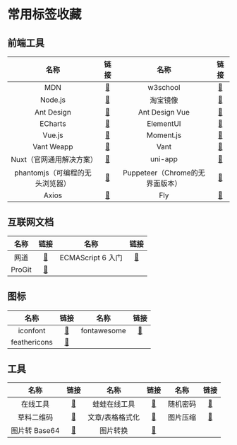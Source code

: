 # 常用标签收藏

## 前端工具

|              名称               |                           链接                           |              名称               |                               链接                                |
| :-----------------------------: | :------------------------------------------------------: | :-----------------------------: | :---------------------------------------------------------------: |
|               MDN               | [:memo:](https://developer.mozilla.org/zh-CN/docs/Learn) |            w3school             |              [:memo:](https://www.w3school.com.cn/)               |
|             Node.js             |               [:memo:](http://nodejs.cn/)                |            淘宝镜像             |                 [:memo:](http://npm.taobao.org/)                  |
|           Ant Design            |          [:memo:](https://ant.design/index-cn)           |         Ant Design Vue          |      [:memo:](https://www.antdv.com/docs/vue/introduce-cn/)       |
|             ECharts             |    [:memo:](https://www.echartsjs.com/zh/index.html)     |            ElementUI            | [:memo:](https://element.eleme.cn/#/zh-CN/component/installation) |
|             Vue.js              |         [:memo:](https://cn.vuejs.org/v2/guide/)         |            Moment.js            |                   [:memo:](http://momentjs.cn/)                   |
|           Vant Weapp            |  [:memo:](https://youzan.github.io/vant-weapp/#/intro)   |              Vant               |       [:memo:](https://youzan.github.io/vant/#/zh-CN/home)        |
|    Nuxt（官网通用解决方案）     |    [:memo:](https://zh.nuxtjs.org/guide/installation)    |             uni-app             |                [:memo:](https://uniapp.dcloud.io)                 |
| phantomjs（可编程的无头浏览器） |             [:memo:](https://phantomjs.org/)             | Puppeteer（Chrome的无界面版本） |         [:memo:](https://github.com/puppeteer/puppeteer)          |
|              Axios              |   [:memo:](https://www.kancloud.cn/yunye/axios/234845)   |               Fly               |  [:memo:](https://wendux.github.io/dist/#/doc/flyio/interceptor)  |

## 互联网文档

|  名称  |               链接               |       名称        |                 链接                 |
| :----: | :------------------------------: | :---------------: | :----------------------------------: |
|  网道  |  [:memo:](https://wangdoc.com/)  | ECMAScript 6 入门 | [:memo:](http://es6.ruanyifeng.com/) |
| ProGit | [:memo:](https://www.progit.cn/) |

## 图标

|     名称     |                链接                 |    名称     |                    链接                    |
| :----------: | :---------------------------------: | :---------: | :----------------------------------------: |
|   iconfont   |    [:memo:](http://iconfont.cn/)    | fontawesome | [:memo:](http://fontawesome.dashgame.com/) |
| feathericons | [:memo:](https://feathericons.com/) |

## 工具

|     名称      |                       链接                       |      名称       |                        链接                        |   名称   |                    链接                     |
| :-----------: | :----------------------------------------------: | :-------------: | :------------------------------------------------: | :------: | :-----------------------------------------: |
|   在线工具    |            [:memo:](https://tool.lu/)            |  蛙蛙在线工具   |  [:memo:](https://www.iamwawa.cn/daxiaoxie.html)   | 随机密码 | [:memo:](http://www.atool.org/password.php) |
|  草料二维码   |            [:memo:](https://cli.im/)             | 文章/表格格式化 |         [:memo:](http://qi.mofangyu.com/)          | 图片压缩 |       [:memo:](https://tinypng.com/)        |
| 图片转 Base64 | [:memo:](http://tool.chinaz.com/tools/imgtobase) |    图片转换     | [:memo:](https://www.sojson.com/image/format.html) |
